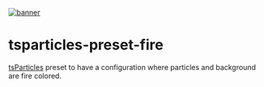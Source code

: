 [![banner](https://cdn.matteobruni.it/images/particles/banner2.png)](https://particles.js.org)

# tsparticles-preset-fire

[tsParticles](https://github.com/matteobruni/tsparticles) preset to have a configuration where particles and background are fire colored.
